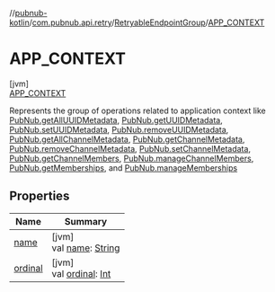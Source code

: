 //[pubnub-kotlin](../../../../index.md)/[com.pubnub.api.retry](../../index.md)/[RetryableEndpointGroup](../index.md)/[APP_CONTEXT](index.md)

# APP_CONTEXT

[jvm]\
[APP_CONTEXT](index.md)

Represents the group of operations related to application context like [PubNub.getAllUUIDMetadata](../../../com.pubnub.api/-pub-nub/get-all-u-u-i-d-metadata.md), [PubNub.getUUIDMetadata](../../../com.pubnub.api/-pub-nub/get-u-u-i-d-metadata.md), [PubNub.setUUIDMetadata](../../../com.pubnub.api/-pub-nub/set-u-u-i-d-metadata.md), [PubNub.removeUUIDMetadata](../../../com.pubnub.api/-pub-nub/remove-u-u-i-d-metadata.md), [PubNub.getAllChannelMetadata](../../../com.pubnub.api/-pub-nub/get-all-channel-metadata.md), [PubNub.getChannelMetadata](../../../com.pubnub.api/-pub-nub/get-channel-metadata.md), [PubNub.removeChannelMetadata](../../../com.pubnub.api/-pub-nub/remove-channel-metadata.md), [PubNub.setChannelMetadata](../../../com.pubnub.api/-pub-nub/set-channel-metadata.md), [PubNub.getChannelMembers](../../../com.pubnub.api/-pub-nub/get-channel-members.md), [PubNub.manageChannelMembers](../../../com.pubnub.api/-pub-nub/manage-channel-members.md), [PubNub.getMemberships](../../../com.pubnub.api/-pub-nub/get-memberships.md), and [PubNub.manageMemberships](../../../com.pubnub.api/-pub-nub/manage-memberships.md)

## Properties

| Name | Summary |
|---|---|
| [name](../-a-c-c-e-s-s_-m-a-n-a-g-e-r/index.md#-372974862%2FProperties%2F-1216412040) | [jvm]<br>val [name](../-a-c-c-e-s-s_-m-a-n-a-g-e-r/index.md#-372974862%2FProperties%2F-1216412040): [String](https://kotlinlang.org/api/latest/jvm/stdlib/kotlin/-string/index.html) |
| [ordinal](../-a-c-c-e-s-s_-m-a-n-a-g-e-r/index.md#-739389684%2FProperties%2F-1216412040) | [jvm]<br>val [ordinal](../-a-c-c-e-s-s_-m-a-n-a-g-e-r/index.md#-739389684%2FProperties%2F-1216412040): [Int](https://kotlinlang.org/api/latest/jvm/stdlib/kotlin/-int/index.html) |
